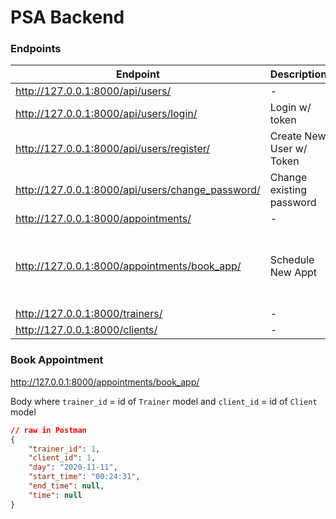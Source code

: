 # PSA Backend

### Endpoints

| Endpoint                                         | Description              | Body                                                  |
| ------------------------------------------------ | ------------------------ | ----------------------------------------------------- |
| http://127.0.0.1:8000/api/users/                 | -                        | CRUD                                                  |
| http://127.0.0.1:8000/api/users/login/           | Login w/ token           | username, password                                    |
| http://127.0.0.1:8000/api/users/register/        | Create New User w/ Token | username, password                                    |
| http://127.0.0.1:8000/api/users/change_password/ | Change existing password | username, password                                    |
| http://127.0.0.1:8000/appointments/              | -                        | CRUD                                                  |
| http://127.0.0.1:8000/appointments/book_app/     | Schedule New Appt        | day, start_time, end_time, trainer, client, time=null |
| http://127.0.0.1:8000/trainers/                  | -                        | CRUD                                                  |
| http://127.0.0.1:8000/clients/                   | -                        | CRUD                                                  |

### Book Appointment

http://127.0.0.1:8000/appointments/book_app/ 

Body where `trainer_id` = id of `Trainer` model and `client_id` = id of `Client` model
```json
// raw in Postman
{
    "trainer_id": 1,
    "client_id": 1,
    "day": "2020-11-11",
    "start_time": "00:24:31",
    "end_time": null,
    "time": null
}
```
